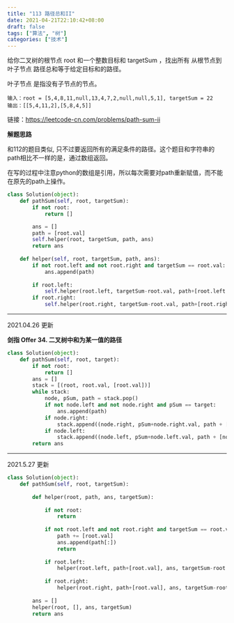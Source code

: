 ```yaml
---
title: "113 路径总和II"
date: 2021-04-21T22:10:42+08:00
draft: false
tags: ["算法", "树"]
categories: ["技术"]
---
```



给你二叉树的根节点 root 和一个整数目标和 targetSum ，找出所有 从根节点到叶子节点 路径总和等于给定目标和的路径。

叶子节点 是指没有子节点的节点。

```
输入：root = [5,4,8,11,null,13,4,7,2,null,null,5,1], targetSum = 22
输出：[[5,4,11,2],[5,8,4,5]]
```

链接：https://leetcode-cn.com/problems/path-sum-ii

**解题思路**

和112的题目类似, 只不过要返回所有的满足条件的路径。这个题目和字符串的path相比不一样的是，通过数组返回。

在写的过程中注意python的数组是引用，所以每次需要对path重新赋值，而不能在原先的path上操作。

```python
class Solution(object):
    def pathSum(self, root, targetSum):
        if not root:
            return []

        ans = []
        path = [root.val]
        self.helper(root, targetSum, path, ans)
        return ans
    
    def helper(self, root, targetSum, path, ans):
        if not root.left and not root.right and targetSum == root.val:
            ans.append(path) 
        
        if root.left:
            self.helper(root.left, targetSum-root.val, path+[root.left.val], ans)
        if root.right:
            self.helper(root.right, targetSum-root.val, path+[root.right.val], ans)
```

---

2021.04.26 更新 

**剑指 Offer 34. 二叉树中和为某一值的路径**

```python
class Solution(object):
    def pathSum(self, root, target):
        if not root:
            return []
        ans = []
        stack = [(root, root.val, [root.val])]
        while stack:
            node, pSum, path = stack.pop()
            if not node.left and not node.right and pSum == target:
                ans.append(path)
            if node.right:
                stack.append((node.right, pSum+node.right.val, path + [node.right.val]))
            if node.left:
                stack.append((node.left, pSum+node.left.val, path + [node.left.val]))
        return ans
```

------

2021.5.27 更新

```python
class Solution(object):
    def pathSum(self, root, targetSum):
        
        def helper(root, path, ans, targetSum):
            
            if not root:
                return
            
            if not root.left and not root.right and targetSum == root.val:
                path += [root.val]
                ans.append(path[:])
                return
            
            if root.left:
                helper(root.left, path+[root.val], ans, targetSum-root.val)
                
            if root.right:
                helper(root.right, path+[root.val], ans, targetSum-root.val)
        
        ans = []
        helper(root, [], ans, targetSum)
        return ans
        
```
